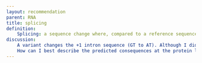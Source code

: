 ```yaml
---
layout: recommendation
parent: RNA
title: splicing
definition: 
    Splicing: a sequence change where, compared to a reference sequence, the normal RNA splicing pattern is altered.
discussion:
    A variant changes the +1 intron sequence (GT to AT). Although I did not analyse RNA, I am quite sure that normal splicing is affected. How can I best indicate this?: Although it is not an official HGVS recommendation, many use the format "<b>r.spl</b>" to indicate that RNA was not analysed but splicing most probably affected. In general the format is used for variants changing the +1, +2, -2 and -1 position of an intron, i.e. affecting the GT splice donor and AG splice acceptor site (excl. GT to GC and GC to GT variants). "<b>r.(spl?)</b>" is frequently used to indicate normal splicing might be affected as a consequence of variants in the first or last nucleotide of an exon, the +3 to +5 intron position (splice donor site) and variants generating a new AG-dinucleotide close to the normal splice acceptor site (AG).
    How can I best describe the predicted consequences at the protein level of a variant that most probably affects splicing?: The best format seems to use "p.?", meaning "I do not know what to expect at the protein level".
---
```

